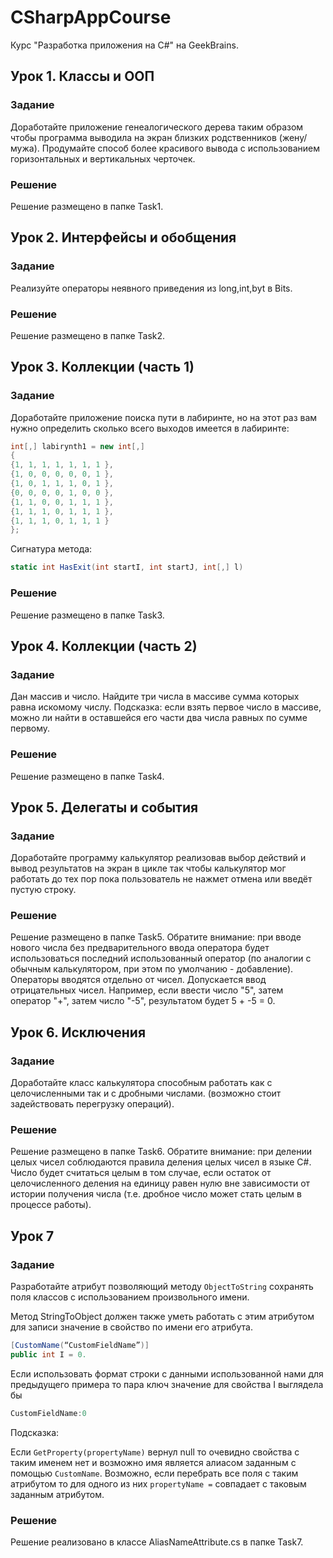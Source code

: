 # CSharpAppCourse
Курс "Разработка приложения на C#" на GeekBrains.

## Урок 1. Классы и ООП

### Задание

Доработайте приложение генеалогического дерева таким образом чтобы программа выводила на экран близких родственников (жену/мужа). Продумайте способ более красивого вывода с использованием горизонтальных и вертикальных черточек.

### Решение

Решение размещено в папке Task1.

## Урок 2. Интерфейсы и обобщения

### Задание

Реализуйте операторы неявного приведения из long,int,byt в Bits.

### Решение

Решение размещено в папке Task2.

## Урок 3. Коллекции (часть 1)

### Задание

Доработайте приложение поиска пути в лабиринте, но на этот раз вам нужно определить сколько всего выходов имеется в лабиринте:

```c#
int[,] labirynth1 = new int[,]
{
{1, 1, 1, 1, 1, 1, 1 },
{1, 0, 0, 0, 0, 0, 1 },
{1, 0, 1, 1, 1, 0, 1 },
{0, 0, 0, 0, 1, 0, 0 },
{1, 1, 0, 0, 1, 1, 1 },
{1, 1, 1, 0, 1, 1, 1 },
{1, 1, 1, 0, 1, 1, 1 }
};
```

Сигнатура метода:

```c#
static int HasExit(int startI, int startJ, int[,] l)
```

### Решение

Решение размещено в папке Task3.

## Урок 4. Коллекции (часть 2)

### Задание

Дан массив и число. Найдите три числа в массиве сумма которых равна искомому числу. Подсказка: если взять первое число в массиве, можно ли найти в оставшейся его части два числа равных по сумме первому.

### Решение

Решение размещено в папке Task4.

## Урок 5. Делегаты и события

### Задание

Доработайте программу калькулятор реализовав выбор действий и вывод результатов на экран в цикле так чтобы калькулятор мог работать до тех пор пока пользователь не нажмет отмена или введёт пустую строку.

### Решение

Решение размещено в папке Task5. Обратите внимание: при вводе нового числа без предварительного ввода оператора будет использоваться последний использованный оператор (по аналогии с обычным калькулятором, при этом по умолчанию - добавление). Операторы вводятся отдельно от чисел. Допускается ввод отрицательных чисел. Например, если ввести число "5", затем оператор "+", затем число "-5", результатом будет 5 + -5 = 0.

## Урок 6. Исключения

### Задание

Доработайте класс калькулятора способным работать как с целочисленными так и с дробными числами. (возможно стоит задействовать перегрузку операций).

### Решение

Решение размещено в папке Task6. Обратите внимание: при делении целых чисел соблюдаются правила деления целых чисел в языке C#. Число будет считаться целым в том случае, если остаток от целочисленного деления на единицу равен нулю вне зависимости от истории получения числа (т.е. дробное число может стать целым в процессе работы).

## Урок 7

### Задание

Разработайте атрибут позволяющий методу ```ObjectToString``` сохранять поля классов с использованием произвольного имени.

Метод StringToObject должен также уметь работать с этим атрибутом для записи значение в свойство по имени его атрибута.

```c#
[CustomName(“CustomFieldName”)]
public int I = 0.
```

Если использовать формат строки с данными использованной нами для предыдущего примера то пара ключ значение для свойства I выглядела бы 
```c#
CustomFieldName:0
```

Подсказка:

Если ```GetProperty(propertyName)``` вернул null то очевидно свойства с таким именем нет и возможно имя является алиасом заданным с помощью ```CustomName```. Возможно, если перебрать все поля с таким атрибутом то для одного из них ```propertyName =``` совпадает с таковым заданным атрибутом.

### Решение

Решение реализовано в классе AliasNameAttribute.cs в папке Task7.